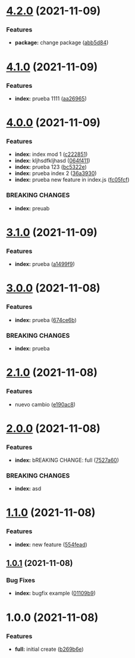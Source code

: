 # [4.2.0](https://github.com/gusadolfo123/siigo_api_test/compare/v4.1.0...v4.2.0) (2021-11-09)


### Features

* **package:** change package ([abb5d84](https://github.com/gusadolfo123/siigo_api_test/commit/abb5d84ee7f6318395efc7509636ac5da708bdef))

# [4.1.0](https://github.com/gusadolfo123/siigo_api_test/compare/v4.0.0...v4.1.0) (2021-11-09)


### Features

* **index:** prueba 1111 ([aa26965](https://github.com/gusadolfo123/siigo_api_test/commit/aa26965fa55831c0d1c66acc1815edfd83b5b774))

# [4.0.0](https://github.com/gusadolfo123/siigo_api_test/compare/v3.1.0...v4.0.0) (2021-11-09)


### Features

* **index:** index mod 1 ([c222851](https://github.com/gusadolfo123/siigo_api_test/commit/c222851ed9c35dce00960000e1822d4fedeedd60))
* **index:** kljhsdfkljhasd ([064f411](https://github.com/gusadolfo123/siigo_api_test/commit/064f41132ca7d3023f7c30d2bf8ab290cacac4a1))
* **index:** prueba 123 ([bc5322e](https://github.com/gusadolfo123/siigo_api_test/commit/bc5322eb18265d41fcf673b6bef2c29308c7083b))
* **index:** prueba index 2 ([36a3930](https://github.com/gusadolfo123/siigo_api_test/commit/36a39304c31a479eeaf99b5c8ee6caa8a655cb8a))
* **index:** prueba new feature in index.js ([fc05fcf](https://github.com/gusadolfo123/siigo_api_test/commit/fc05fcf1d74e1fd82314f3be78f0aad8e46e4265))


### BREAKING CHANGES

* **index:** preuab

# [3.1.0](https://github.com/gusadolfo123/siigo_api_test/compare/v3.0.0...v3.1.0) (2021-11-09)


### Features

* **index:** prueba ([a1499f9](https://github.com/gusadolfo123/siigo_api_test/commit/a1499f9157f7fcdcf3daed2d8ba7108a02735489))

# [3.0.0](https://github.com/gusadolfo123/siigo_api_test/compare/v2.1.0...v3.0.0) (2021-11-08)


### Features

* **index:** prueba ([674ce6b](https://github.com/gusadolfo123/siigo_api_test/commit/674ce6beef94361a877302806e5df70aacaf1732))


### BREAKING CHANGES

* **index:** prueba

# [2.1.0](https://github.com/gusadolfo123/siigo_api_test/compare/v2.0.0...v2.1.0) (2021-11-08)


### Features

* nuevo cambio ([e190ac8](https://github.com/gusadolfo123/siigo_api_test/commit/e190ac8591a9683552b028417a6ea76398b0da14))

# [2.0.0](https://github.com/gusadolfo123/siigo_api_test/compare/v1.1.0...v2.0.0) (2021-11-08)


### Features

* **index:** bREAKING CHANGE: full ([7527a60](https://github.com/gusadolfo123/siigo_api_test/commit/7527a60c519a4ca19ccae47ee78b9760342ce7d7))


### BREAKING CHANGES

* **index:** asd

# [1.1.0](https://github.com/gusadolfo123/siigo_api_test/compare/v1.0.1...v1.1.0) (2021-11-08)


### Features

* **index:** new feature ([554fead](https://github.com/gusadolfo123/siigo_api_test/commit/554fead6ee5be0d7a997d691fa9bcbdd526672b9))

## [1.0.1](https://github.com/gusadolfo123/siigo_api_test/compare/v1.0.0...v1.0.1) (2021-11-08)


### Bug Fixes

* **index:** bugfix example ([01109b9](https://github.com/gusadolfo123/siigo_api_test/commit/01109b944a747448a07f65cb11c871ca1ac30766))

# 1.0.0 (2021-11-08)


### Features

* **full:** initial create ([b269b6e](https://github.com/gusadolfo123/siigo_api_test/commit/b269b6e1ecbbbcd88354cf666ced3b31e3355068))
